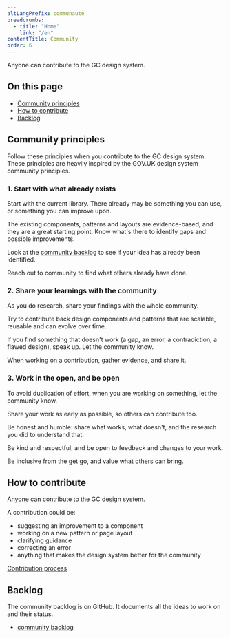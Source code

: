 ```yaml
---
altLangPrefix: communaute
breadcrumbs:
  - title: "Home"
    link: "/en"
contentTitle: Community
order: 6
---
```


<!--Working on the community page-->

<p>Anyone can contribute to the GC design system.</p>
<h2 class="h3">On this page</h2>
<ul>
 <li><a href="#principles">Community principles</a></li>
 <li><a href="#how">How to contribute</a></li>
 <li><a href="#backlog">Backlog</a></li>
</ul>

<section>
<h2 id="principles">Community principles</h2>
<p>Follow these principles when you contribute to the GC design system. These principles are heavily inspired by the GOV.UK design system community principles.</p>

<h3>1. Start with what already exists</h3>
<p>Start with the current library. There already may be something you can use, or something you can improve upon.</p>
<p>The existing components, patterns and layouts are evidence-based, and they are a great starting point. Know what's there to identify gaps and possible improvements.</p>
<p>Look at the <a href="#backlog">community backlog</a> to see if your idea has already been identified.</p>
<p>Reach out to community to find what others already have done.</p>

<h3>2. Share your learnings with the community</h3>
<p>As you do research, share your findings with the whole community.</p>
<p>Try to contribute back design components and patterns that are scalable, reusable and can evolve over time.</p>
<p>If you find something that doesn't work (a gap, an error, a contradiction, a flawed design), speak up. Let the community know.</p>
<p>When working on a contribution, gather evidence, and share it.</p>

<h3>3. Work in the open, and be open</h3>
<p>To avoid duplication of effort, when you are working on something, let the community know.</p>
<p>Share your work as early as possible, so others can contribute too.</p>
<p>Be honest and humble: share what works, what doesn't, and the research you did to understand that.</p>
<p>Be kind and respectful, and be open to feedback and changes to your work.</p>
<p>Be inclusive from the get go, and value what others can bring.</p>
</section>

<section>
<h2 id="how">How to contribute</h2>
<p>Anyone can contribute to the GC design system.</p>
<p>A contribution could be:</p>
<ul>
<li>suggesting an improvement to a component</li>
<li>working on a new pattern or page layout</li>
<li>clarifying guidance</li>
<li>correcting an error</li>
<li>anything that makes the design system better for the community</li>
</ul>
</section>
<a class="btn btn-call-to-action" href="./community/contribution-process/">Contribution process</a>
<section>
<h2 id="backlog">Backlog</h2>
<p>The community backlog is on GitHub. It documents all the ideas to work on and their status.</p>

<ul>
<li><a href="https://github.com/canada-ca/design-system-systeme-conception/projects/1">community backlog</a></li>
</ul>

</section>

